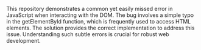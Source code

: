This repository demonstrates a common yet easily missed error in JavaScript when interacting with the DOM. The bug involves a simple typo in the getElementById function, which is frequently used to access HTML elements.  The solution provides the correct implementation to address this issue.  Understanding such subtle errors is crucial for robust web development.